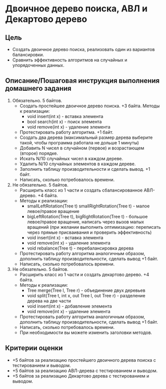 # Двоичное дерево поиска, АВЛ и Декартово дерево

## Цель

- Создать двоичное дерево поиска, реализовать один из вариантов балансировки.
- Сравнить эффективность алгоритмов на случайных и упорядоченных данных.

## Описание/Пошаговая инструкция выполнения домашнего задания

1. Обязательно. 5 байтов.
   - Создать простейшее двоичное дерево поиска. +3 байта. Методы к реализации:
     - void insert(int x) - вставка элемента
     - bool search(int x) - поиск элемента
     - void remove(int x) - удаление элемента
   - Протестировать работу алгоритма. +1 байт.
   - Создать два дерева (максимальный размер дерева выберите такой, чтобы
     программа работала не дольше 1 минуты)
   - Добавить N чисел в случайном (первое) и возрастающем (второе) порядке.
   - Искать N/10 случайных чисел в каждом дереве.
   - Удалить N/10 случайных элементов в каждом дереве.
   - Заполнить таблицу производительности и сделать вывод. +1 байт.
   - Написать, сколько потребовалось времени.
2. Не обязательно. 5 байтов.
   - Расширить класс из 1 части и создать сбалансированное АВЛ-дерево. +4 байта.
   - Методы к реализации:
     - smallLeftRotation(Tree t) smallRightRotation(Tree t) - малое левое/правое
       вращение
     - bigLeftRotation(Tree t), bigRightRotation(Tree t) - большое левое/правое
       вращение, написать через вызов малых вращений (при желании выполнить
       оптимизацию: переписать через прямые присваивания и проверить
       эффективность)
     - void insert(int x) - вставка элемента
     - void remove(int x) - удаление элемента
     - void rebalance(Tree t) - перебалансировка дерева
   - Протестировать работу алгоритма аналогичным образом, дополнить таблицу
     производительности, сделать вывод +1 байт.
   - Написать, сколько потребовалось времени.
3. Не обязательно. 5 байтов.
   - Расширить класс из 1 части и создать декартово дерево. +4 байта.
   - Методы к реализации:
     - Tree merge(Tree l, Tree r) - объединение двух деревьев
     - void split(Tree t, int x, out Tree l, out Tree r) - разделение дерева на
       две части
     - void insert(int x) - добавление элемента
     - void remove(int x) - удаление элемента
   - Протестировать работу алгоритма аналогичным образом, дополнить таблицу
     производительности, сделать вывод +1 байт.
   - Написать, сколько потребовалось времени.
   - При необходимости вы можете изменить заголовки методов.

## Критерии оценки

- +5 байтов за реализацию простейшего двоичного дерева поиска с тестированием и
  выводом.
- +5 байтов за реализацию АВЛ-дерева с тестированием и выводом.
- +5 байтов за реализацию Декартово дерева с тестированием и выводом.
